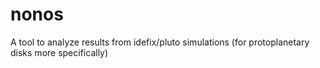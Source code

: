 # nonos
A tool to analyze results from idefix/pluto simulations (for protoplanetary disks more specifically)
